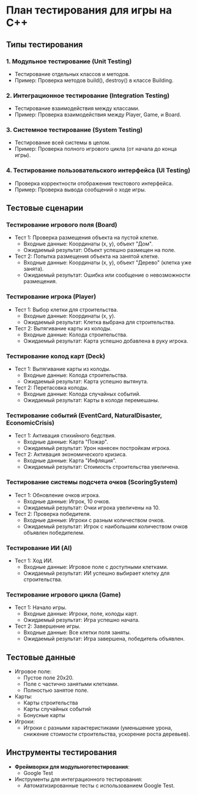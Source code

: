 # План тестирования для игры на C++


## Типы тестирования

### 1. Модульное тестирование (Unit Testing)
- Тестирование отдельных классов и методов.
- Пример: Проверка методов build(), destroy() в классе Building.

### 2. Интеграционное тестирование (Integration Testing)
- Тестирование взаимодействия между классами.
- Пример: Проверка взаимодействия между Player, Game, и Board.

### 3. Системное тестирование (System Testing)
- Тестирование всей системы в целом.
- Пример: Проверка полного игрового цикла (от начала до конца игры).

### 4. Тестирование пользовательского интерфейса (UI Testing)
- Проверка корректности отображения текстового интерфейса.
- Пример: Проверка вывода сообщений о ходе игры.


## Тестовые сценарии

### Тестирование игрового поля (Board)
- Тест 1: Проверка размещения объекта на пустой клетке.
  - Входные данные: Координаты (x, y), объект "Дом".
  - Ожидаемый результат: Объект успешно размещен на поле.
- Тест 2: Попытка размещения объекта на занятой клетке.
  - Входные данные: Координаты (x, y), объект "Дерево" (клетка уже занята).
  - Ожидаемый результат: Ошибка или сообщение о невозможности размещения.

### Тестирование игрока (Player)
- Тест 1: Выбор клетки для строительства.
  - Входные данные: Координаты (x, y).
  - Ожидаемый результат: Клетка выбрана для строительства.
- Тест 2: Вытягивание карты из колоды.
  - Входные данные: Колода строительства.
  - Ожидаемый результат: Карта успешно добавлена в руку игрока.

### Тестирование колод карт (Deck)
- Тест 1: Вытягивание карты из колоды.
  - Входные данные: Колода строительства.
  - Ожидаемый результат: Карта успешно вытянута.
- Тест 2: Перетасовка колоды.
  - Входные данные: Колода случайных событий.
  - Ожидаемый результат: Карты в колоде перемешаны.

### Тестирование событий (EventCard, NaturalDisaster, EconomicCrisis)
- Тест 1: Активация стихийного бедствия.
  - Входные данные: Карта "Пожар".
  - Ожидаемый результат: Урон нанесен постройкам игрока.
- Тест 2: Активация экономического кризиса.
  - Входные данные: Карта "Инфляция".
  - Ожидаемый результат: Стоимость строительства увеличена.

### Тестирование системы подсчета очков (ScoringSystem)
- Тест 1: Обновление очков игрока.
  - Входные данные: Игрок, 10 очков.
  - Ожидаемый результат: Очки игрока увеличены на 10.
- Тест 2: Проверка победителя.
  - Входные данные: Игроки с разным количеством очков.
  - Ожидаемый результат: Игрок с наибольшим количеством очков объявлен победителем.

### Тестирование ИИ (AI)
- Тест 1: Ход ИИ.
  - Входные данные: Игровое поле с доступными клетками.
  - Ожидаемый результат: ИИ успешно выбирает клетку для строительства.

### Тестирование игрового цикла (Game)
- Тест 1: Начало игры.
  - Входные данные: Игроки, поле, колоды карт.
  - Ожидаемый результат: Игра успешно начата.
- Тест 2: Завершение игры.
  - Входные данные: Все клетки поля заняты.
  - Ожидаемый результат: Игра завершена, победитель объявлен.

## Тестовые данные
- Игровое поле:
  - Пустое поле 20x20.
  - Поле с частично занятыми клетками.
  - Полностью занятое поле.
- Карты:
  - Карты строительства 
  - Карты случайных событий 
  - Бонусные карты 
- Игроки:
  - Игроки с разными характеристиками (уменьшение урона, снижение стоимости строительства, ускорение роста деревьев).

## Инструменты тестирования
- **Фреймворки для модульноготестирования**:
  - Google Test
- Инструменты для интеграционного тестирования:
  - Автоматизированные тесты с использованием Google Test.


